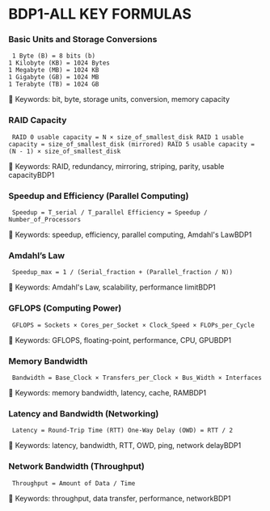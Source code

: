# BDP1-ALL KEY FORMULAS

### Basic Units and Storage Conversions
<pre><code> 1 Byte (B) = 8 bits (b) 
1 Kilobyte (KB) = 1024 Bytes 
1 Megabyte (MB) = 1024 KB 
1 Gigabyte (GB) = 1024 MB 
1 Terabyte (TB) = 1024 GB 
</code></pre>
🔑 Keywords: bit, byte, storage units, conversion, memory capacity

### RAID Capacity
<pre><code> RAID 0 usable capacity = N × size_of_smallest_disk RAID 1 usable capacity = size_of_smallest_disk (mirrored) RAID 5 usable capacity = (N - 1) × size_of_smallest_disk </code></pre>
🔑 Keywords: RAID, redundancy, mirroring, striping, parity, usable capacityBDP1

### Speedup and Efficiency (Parallel Computing)
<pre><code> Speedup = T_serial / T_parallel Efficiency = Speedup / Number_of_Processors </code></pre>
🔑 Keywords: speedup, efficiency, parallel computing, Amdahl's LawBDP1

### Amdahl’s Law
<pre><code> Speedup_max = 1 / (Serial_fraction + (Parallel_fraction / N)) </code></pre>
🔑 Keywords: Amdahl's Law, scalability, performance limitBDP1

### GFLOPS (Computing Power)
<pre><code> GFLOPS = Sockets × Cores_per_Socket × Clock_Speed × FLOPs_per_Cycle </code></pre>
🔑 Keywords: GFLOPS, floating-point, performance, CPU, GPUBDP1

### Memory Bandwidth
<pre><code> Bandwidth = Base_Clock × Transfers_per_Clock × Bus_Width × Interfaces </code></pre>
🔑 Keywords: memory bandwidth, latency, cache, RAMBDP1

### Latency and Bandwidth (Networking)
<pre><code> Latency = Round-Trip Time (RTT) One-Way Delay (OWD) = RTT / 2 </code></pre>
🔑 Keywords: latency, bandwidth, RTT, OWD, ping, network delayBDP1

### Network Bandwidth (Throughput)
<pre><code> Throughput = Amount of Data / Time </code></pre>
🔑 Keywords: throughput, data transfer, performance, networkBDP1

